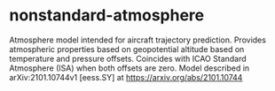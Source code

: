 # nonstandard-atmosphere
Atmosphere model intended for aircraft trajectory prediction.  Provides atmospheric properties based on geopotential altitude based on temperature and pressure offsets. Coincides with ICAO Standard Atmosphere (ISA) when both offsets are zero.
Model described in arXiv:2101.10744v1 [eess.SY] at https://arxiv.org/abs/2101.10744

